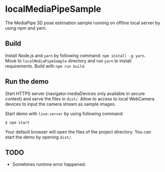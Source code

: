 # localMediaPipeSample
The MediaPipe 3D pose estimation sample running on offline local server by using npm and yarn.


## Build

Install Node.js and `yarn` by following command: `npm install -g yarn`.  
Move to `localMediaPipeSample` directory and run `yarn` to install requirements.
Build with `npm run build`.


## Run the demo

Start HTTPS server (navigator.mediaDevices only available in secure context) and serve the files in `dist/`.
Allow to access to local WebCamera devices to input the camera stream as sample images.

Start demo with `live-server` by using following command:
```
$ npm start
```
Your default browser will open the files of the project directory. You can start the demo by opening `dist/`.


## TODO

* Sometimes runtime error happened.
